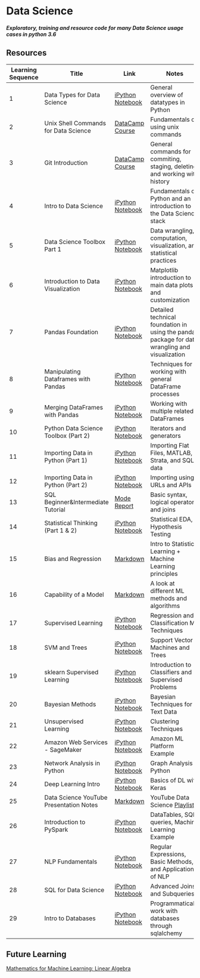 # Data Science
##### Exploratory, training and resource code for many Data Science usage cases in python 3.6

## Resources
Learning Sequence | Title | Link | Notes
----------------- | ----- | ---- | -----
1 | Data Types for Data Science | [iPython Notebook](https://github.com/cschellenberger/Data-Science-Learning/blob/master/Data%20Types%20for%20Data%20Science.ipynb) | General overview of datatypes in Python
2 | Unix Shell Commands for Data Science | [DataCamp Course](https://www.datacamp.com/courses/introduction-to-shell-for-data-science) | Fundamentals of using unix commands
3 | Git Introduction | [DataCamp Course](https://www.datacamp.com/courses/introduction-to-git-for-data-science) | General commands for commiting, staging, deleting, and working with history
4 | Intro to Data Science | [iPython Notebook](https://github.com/cschellenberger/Data-Science-Learning/blob/master/Data%20Science%20Intro.ipynb) | Fundamentals of Python and an introduction to the Data Science stack
5 | Data Science Toolbox Part 1 | [iPython Notebook](https://github.com/cschellenberger/Data-Science-Learning/blob/master/Python%20Data%20Science%20Toolbox%20(Part%201).ipynb) | Data wrangling, computation, visualization, and statistical practices
6 | Introduction to Data Visualization | [iPython Notebook](https://github.com/cschellenberger/Data-Science-Learning/blob/master/Introduction%20to%20Data%20Visualization%20in%20Python.ipynb) | Matplotlib introduction to main data plots and customization
7 | Pandas Foundation | [iPython Notebook](https://github.com/cschellenberger/Data-Science-Learning/blob/master/Pandas%20Foundations.ipynb) | Detailed technical foundation in using the pandas package for data wrangling and visualization
8 | Manipulating Dataframes with Pandas | [iPython Notebook](https://github.com/cschellenberger/Data-Science-Learning/blob/master/Manipulating%20DataFrames%20with%20pandas.ipynb) | Techniques for working with general DataFrame processes
9 | Merging DataFrames with Pandas | [iPython Notebook](https://github.com/cschellenberger/Data-Science-Learning/blob/master/Merging%20DataFrames.ipynb) | Working with multiple related DataFrames
10 | Python Data Science Toolbox (Part 2) | [iPython Notebook](https://github.com/cschellenberger/Data-Science-Learning/blob/master/Python%20Data%20Science%20Toolbox%20(Part%202).ipynb) | Iterators and generators
11 | Importing Data in Python (Part 1) | [iPython Notebook](https://github.com/cschellenberger/Data-Science-Learning/blob/master/Importing%20Data%20in%20Python%20(Part%201).ipynb) | Importing Flat Files, MATLAB, Strata, and SQL data
12 | Importing Data in Python (Part 2) | [iPython Notebook](https://github.com/cschellenberger/Data-Science-Learning/blob/master/Importing%20Data%20in%20Python%20(Part%202).ipynb) | Importing using URLs and APIs
13 | SQL Beginner&Intermediate Tutorial | [Mode Report](https://modeanalytics.com/cschellenberger/reports/00ebaa5e3f8e) | Basic syntax, logical operators, and joins
14 | Statistical Thinking (Part 1 & 2) | [iPython Notebook](https://github.com/cschellenberger/Data-Science-Learning/blob/master/Statistical%20Thinking.ipynb) | Statistical EDA, Hypothesis Testing
15 | Bias and Regression | [Markdown](https://github.com/cschellenberger/Data-Science-Learning/blob/master/Bias%20and%20Regression.md) | Intro to Statistical Learning + Machine Learning principles
16 | Capability of a Model | [Markdown](https://github.com/cschellenberger/Data-Science-Learning/blob/master/Capability%20of%20a%20Model.md) | A look at different ML methods and algorithms
17 | Supervised Learning | [iPython Notebook](https://github.com/cschellenberger/Data-Science-Learning/blob/master/Supervised%20Learning%20with%20scikit-learn.ipynb) | Regression and Classification ML Techniques
18 | SVM and Trees | [iPython Notebook](https://github.com/cschellenberger/Data-Science-Learning/blob/master/SVM%20and%20Trees.ipynb) | Support Vector Machines and Trees
19 | sklearn Supervised Learning | [iPython Notebook](https://github.com/cschellenberger/Data-Science-Learning/blob/master/Supervised%20Learning%20with%20scikit-learn.ipynb) | Introduction to Classifiers and Supervised Problems
20 | Bayesian Methods | [iPython Notebook](https://github.com/cschellenberger/Data-Science-Learning/blob/master/Bayesian%20Methods-Text%20Data.ipynb) | Bayesian Techniques for Text Data
21 | Unsupervised Learning | [iPython Notebook](https://github.com/cschellenberger/Data-Science-Learning/blob/master/Clustering.ipynb) | Clustering Techniques
22 | Amazon Web Services - SageMaker | [iPython Notebook](https://github.com/cschellenberger/Data-Science-Learning/blob/master/AWS%20SageMaker%20Tutorial.ipynb) | Amazon ML Platform Example
23 | Network Analysis in Python | [iPython Notebook](https://github.com/cschellenberger/Data-Science-Learning/blob/master/Network%20Analysis%20in%20Python.ipynb) | Graph Analysis in Python
24 | Deep Learning Intro | [iPython Notebook](https://github.com/cschellenberger/Data-Science-Learning/blob/master/Deep%20Learning%20Introduction.ipynb) | Basics of DL with Keras
25 | Data Science YouTube Presentation Notes | [Markdown](https://github.com/cschellenberger/Data-Science-Learning/blob/master/Review%20and%20Notes.md) | YouTube Data Science [Playlist](https://www.youtube.com/playlist?list=PLDgEmOFD-gTZTn0AvPYo2rhGMLJMCjVHz)
26 | Introduction to PySpark | [iPython Notebook](https://github.com/cschellenberger/Data-Science-Learning/blob/master/PySpark.ipynb) | DataTables, SQL queries, Machine Learning Example
27 | NLP Fundamentals | [iPython Notebook](https://github.com/cschellenberger/Data-Science-Learning/blob/master/NLP%20Fundamentals%20in%20Python.ipynb) | Regular Expressions, Basic Methods, and Applications of NLP
28 | SQL for Data Science | [iPython Notebook](https://github.com/cschellenberger/Data-Science-Learning/blob/master/SQL%20for%20Data%20Science.ipynb) | Advanced Joins and Subqueries
29 | Intro to Databases | [iPython Notebook](https://github.com/cschellenberger/Data-Science-Learning/blob/master/Introduction%20to%20Databases.ipynb) | Programmatically work with databases through sqlalchemy

## Future Learning
[Mathematics for Machine Learning: Linear Algebra](https://www.coursera.org/learn/linear-algebra-machine-learning)
